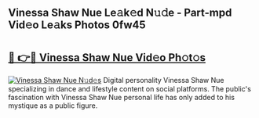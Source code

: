 ## Vinessa Shaw Nue Le𝚊k𝚎d N𝚞𝚍e - Part-mpd Vid𝚎o Le𝚊ks Photos 0fw45

# <h2><a href="http://fbanij.evod.top/?m=Vinessa+Shaw+Nue">🔗 👉🔴 Vinessa Shaw Nue Vid𝚎o Ph𝚘t𝚘s</a></h2>

[![Vinessa Shaw Nue N𝚞d𝚎s](https://i.imgur.com/8V9OHl7.gif)](http://fbanij.evod.top/?m=Vinessa+Shaw+Nue)
Digital personality Vinessa Shaw Nue specializing in dance and lifestyle content on social platforms. The public's fascination with Vinessa Shaw Nue personal life has only added to his mystique as a public figure. 
